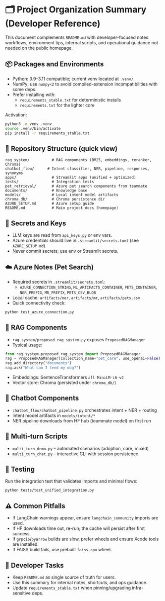# 🗂️ Project Organization Summary (Developer Reference)

This document complements `README.md` with developer-focused notes: workflows, environment tips, internal scripts, and operational guidance not needed on the public homepage.

## 📦 Packages and Environments

- Python: 3.9–3.11 compatible; current venv located at `.venv/`.
- NumPy: use `numpy<2` to avoid compiled-extension incompatibilities with some deps.
- Prefer installing with:
  - `requirements_stable.txt` for deterministic installs
  - `requirements.txt` for the lighter core

Activation:
```bash
python3 -m venv .venv
source .venv/bin/activate
pip install -r requirements_stable.txt
```

## 🧩 Repository Structure (quick view)

```
rag_system/          # RAG components (BM25, embeddings, reranker, Chroma)
chatbot_flow/      # Intent classifier, NER, pipeline, responses, synonyms
apps/                # Streamlit apps (unified + optimized)
tests/               # Integration tests
pet_retrieval/       # Azure pet search components from teammate
documents/           # Knowledge base
models/              # Local intent model artifacts
chroma_db/           # Chroma persistence dir
AZURE_SETUP.md       # Azure setup guide
README.md            # Main project docs (homepage)
```

## 🔑 Secrets and Keys

- LLM keys are read from `api_keys.py` or env vars.
- Azure credentials should live in `.streamlit/secrets.toml` (see `AZURE_SETUP.md`).
- Never commit secrets; use env or Streamlit secrets.

## ☁️ Azure Notes (Pet Search)

- Required secrets in `.streamlit/secrets.toml`:
  - `AZURE_CONNECTION_STRING`, `ML_ARTIFACTS_CONTAINER`, `PETS_CONTAINER`, `NER_PREFIX`, `MR_PREFIX`, `PETS_CSV_BLOB`
- Local cache: `artifacts/ner`, `artifacts/mr`, `artifacts/pets.csv`
- Quick connectivity check:
```bash
python test_azure_connection.py
```

## 🔗 RAG Components

- `rag_system/proposed_rag_system.py` exposes `ProposedRAGManager`
- Typical usage:
```python
from rag_system.proposed_rag_system import ProposedRAGManager
rag = ProposedRAGManager(collection_name="pet_care", use_openai=False)
rag.add_directory("documents")
rag.ask("What can I feed my dog?")
```
- Embeddings: SentenceTransformers `all-MiniLM-L6-v2`
- Vector store: Chroma (persisted under `chroma_db/`)

## 🤖 Chatbot Components

- `chatbot_flow/chatbot_pipeline.py` orchestrates intent + NER + routing
- Intent model artifacts in `models/intent/*`
- NER pipeline downloads from HF hub (teammate model) on first run

## 💬 Multi-turn Scripts

- `multi_turn_demo.py` – automated scenarios (adoption, care, mixed)
- `multi_turn_chat.py` – interactive CLI with session persistence

## 🧪 Testing

Run the integration test that validates imports and minimal flows:
```bash
python tests/test_unified_integration.py
```

## ⚠️ Common Pitfalls

- If LangChain warnings appear, ensure `langchain_community` imports are used.
- If HF downloads time out, re-run; the cache will persist after first success.
- If `grpcio`/`pyarrow` builds are slow, prefer wheels and ensure Xcode tools are installed.
- If FAISS build fails, use prebuilt `faiss-cpu` wheel.

## 🔧 Developer Tasks

- Keep `README.md` as single source of truth for users.
- Use this summary for internal notes, shortcuts, and ops guidance.
- Update `requirements_stable.txt` when pinning/upgrading infra-sensitive deps.


